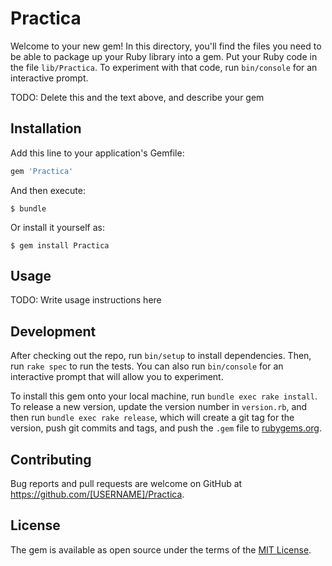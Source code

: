 # Practica

Welcome to your new gem! In this directory, you'll find the files you need to be able to package up your Ruby library into a gem. Put your Ruby code in the file `lib/Practica`. To experiment with that code, run `bin/console` for an interactive prompt.

TODO: Delete this and the text above, and describe your gem

## Installation

Add this line to your application's Gemfile:

```ruby
gem 'Practica'
```

And then execute:

    $ bundle

Or install it yourself as:

    $ gem install Practica

## Usage

TODO: Write usage instructions here

## Development

After checking out the repo, run `bin/setup` to install dependencies. Then, run `rake spec` to run the tests. You can also run `bin/console` for an interactive prompt that will allow you to experiment.

To install this gem onto your local machine, run `bundle exec rake install`. To release a new version, update the version number in `version.rb`, and then run `bundle exec rake release`, which will create a git tag for the version, push git commits and tags, and push the `.gem` file to [rubygems.org](https://rubygems.org).

## Contributing

Bug reports and pull requests are welcome on GitHub at https://github.com/[USERNAME]/Practica.


## License

The gem is available as open source under the terms of the [MIT License](http://opensource.org/licenses/MIT).

